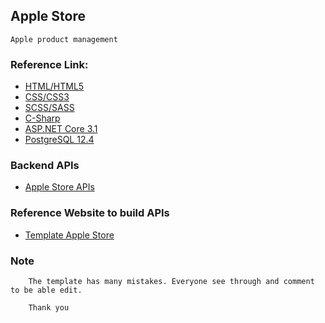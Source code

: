 
## Apple Store ##
`
Apple product management
`

### Reference Link: ###
- [HTML/HTML5](https://www.w3schools.com/html/)
- [CSS/CSS3](https://www.w3schools.com/css/)
- [SCSS/SASS](https://sass-lang.com/documentation)
- [C-Sharp](https://docs.microsoft.com/en-us/dotnet/csharp/)
- [ASP.NET Core 3.1](https://docs.microsoft.com/en-us/aspnet/core/getting-started/?view=aspnetcore-3.1&tabs=linux)
- [PostgreSQL 12.4](https://www.postgresqltutorial.com/)

### Backend APIs ###
* [Apple Store APIs](https://github.com/Bacdong/applestore_dotnet_core)

### Reference Website to build APIs ###

* [Template Apple Store](https://buitrunghau1312.github.io/)

### Note ###

```
    The template has many mistakes. Everyone see through and comment to be able edit.

    Thank you
    
```
